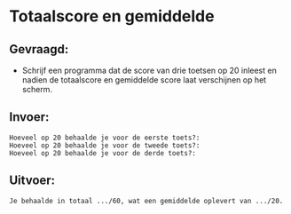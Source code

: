 # Totaalscore en gemiddelde

## Gevraagd:

* Schrijf een programma dat de score van drie toetsen op 20 inleest en nadien de totaalscore en gemiddelde score laat verschijnen op het scherm.

## Invoer:
```
Hoeveel op 20 behaalde je voor de eerste toets?:
Hoeveel op 20 behaalde je voor de tweede toets?:
Hoeveel op 20 behaalde je voor de derde toets?:
```

## Uitvoer:

```
Je behaalde in totaal .../60, wat een gemiddelde oplevert van .../20.
```
